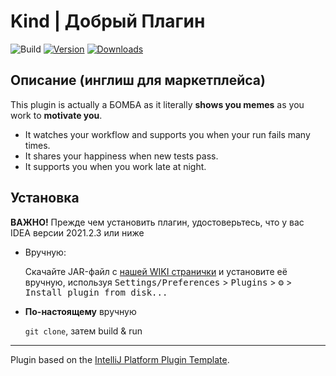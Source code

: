 # Kind | Добрый Плагин

![Build](https://github.com/berezhkoE/Kind/workflows/Build/badge.svg)
[![Version](https://img.shields.io/jetbrains/plugin/v/PLUGIN_ID.svg)](https://plugins.jetbrains.com/plugin/PLUGIN_ID)
[![Downloads](https://img.shields.io/jetbrains/plugin/d/PLUGIN_ID.svg)](https://plugins.jetbrains.com/plugin/PLUGIN_ID)

## Описание (инглиш для маркетплейса)
<!-- Plugin description -->
This plugin is actually a БОМБА as it literally **shows you memes** as you work to **motivate you**.


- It watches your workflow and supports you when your run fails many times. 
- It shares your happiness when new tests pass. 
- It supports you when you work late at night. 
<!-- Plugin description end -->

## Установка
**ВАЖНО!** Прежде чем установить плагин, удостоверьтесь, что у вас IDEA версии 2021.2.3 или ниже

- Вручную:

  Скачайте JAR-файл с [нашей WIKI странички](https://wiki.compscicenter.ru/index.php/%D0%94%D0%BE%D0%B1%D1%80%D1%8B%D0%B9_%D0%BF%D0%BB%D0%B0%D0%B3%D0%B8%D0%BD) и установите её вручную, используя
  <kbd>Settings/Preferences</kbd> > <kbd>Plugins</kbd> > <kbd>⚙️</kbd> > <kbd>Install plugin from disk...</kbd>

- **По-настоящему** вручную

  `git clone`, затем build & run
---
Plugin based on the [IntelliJ Platform Plugin Template][template].

[template]: https://github.com/JetBrains/intellij-platform-plugin-template

